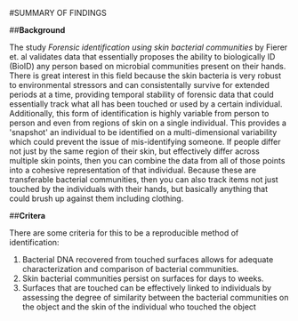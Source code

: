 #SUMMARY OF FINDINGS

##__Background__

The study *Forensic identification using skin bacterial communities* by Fierer et. al validates data that essentially proposes the ability to biologically ID (BioID) any person based on microbial communities present on their hands.
There is great interest in this field because the skin bacteria is very robust to environmental stressors and can consistentally survive for extended periods at a time, providing temporal stability of forensic data that could essentially track what all has been touched or used by a certain individual.
Additionally, this form of identification is highly variable from person to person and even from regions of skin on a single individual. 
This provides a 'snapshot' an individual to be identified on a multi-dimensional variability which could prevent the issue of mis-identifying someone. If people differ not just by the same region of their skin, but effectively differ across multiple skin points, then you can combine the data from all of those points into a cohesive representation of that individual.
Because these are transferable bacterial communities, then you can also track items not just touched by the individuals with their hands, but basically anything that could brush up against them including clothing.

##__Critera__

There are some criteria for this to be a reproducible method of identification:

1. Bacterial DNA recovered from touched surfaces allows for adequate characterization and comparison of bacterial communities.
2. Skin bacterial communities persist on surfaces for days to weeks.
3. Surfaces that are touched can be effectively linked to individuals by assessing the degree of similarity between the bacterial communities on the object and the skin of the individual who touched the object



